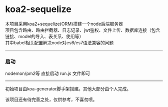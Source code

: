 # koa2-sequelize
本项目采用koa2+sequelize(ORM)搭建一个node后端服务器  
项目包含路由、路由拦截器、日志记录、jwt鉴权、文件上传、数据库连接（包含链接、model的导入、表关系、使用等）  
其中babel相关配置解决node对es6/es7语法兼容的问题
***

### 启动
nodemon/pm2等  直接启动 run.js 文件即可
***

初始项目由koa-generator脚手架搭建。其他大部分由个人完成。

该项目还有待完善之处，仅供参考，不喜勿喷。
